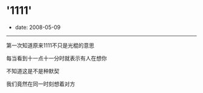 # '1111'

- date: 2008-05-09

--------------------------


第一次知道原来1111不只是光棍的意思

每当看到十一点十一分时就表示有人在想你

不知道这是不是种默契

我们竟然在同一时刻想着对方

